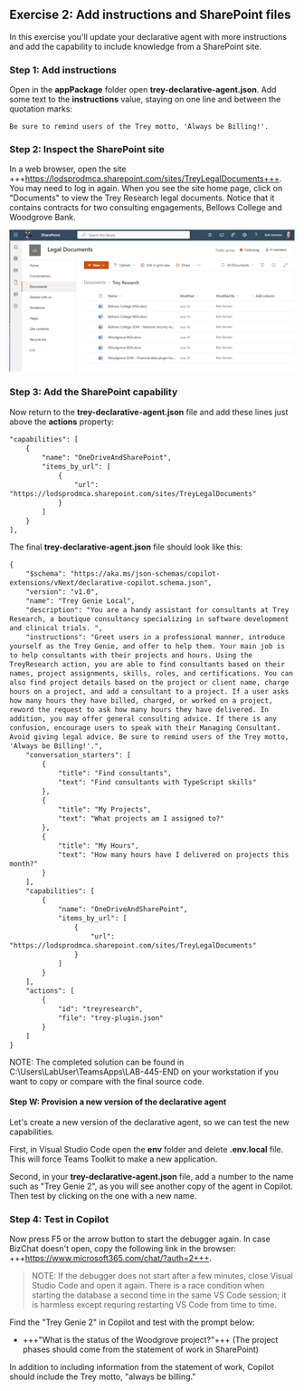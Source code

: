  ## Exercise 2: Add instructions and SharePoint files

 In this exercise you'll update your declarative agent with more instructions and add the capability to include knowledge from a SharePoint site.
 
### Step 1: Add instructions

Open in the **appPackage** folder open **trey-declarative-agent.json**. Add some text to the **instructions** value, staying on one line and between the quotation marks:

~~~
Be sure to remind users of the Trey motto, 'Always be Billing!'.
~~~

### Step 2: Inspect the SharePoint site

In a web browser, open the site +++https://lodsprodmca.sharepoint.com/sites/TreyLegalDocuments+++. You may need to log in again. When you see the site home page, click on "Documents" to view the Trey Research legal documents. Notice that it contains contracts for two consulting engagements, Bellows College and Woodgrove Bank.

![sharepoint-docs.png](/images/sharepoint-docs.png)

### Step 3: Add the SharePoint capability

Now return to the **trey-declarative-agent.json** file and add these lines just above the **actions** property:

~~~
"capabilities": [
    {
        "name": "OneDriveAndSharePoint",
        "items_by_url": [
            {
                "url": "https://lodsprodmca.sharepoint.com/sites/TreyLegalDocuments"
            }
        ]
    }
],
~~~

The final **trey-declarative-agent.json** file should look like this:

~~~
{
    "$schema": "https://aka.ms/json-schemas/copilot-extensions/vNext/declarative-copilot.schema.json",
    "version": "v1.0",
    "name": "Trey Genie Local",
    "description": "You are a handy assistant for consultants at Trey Research, a boutique consultancy specializing in software development and clinical trials. ",
    "instructions": "Greet users in a professional manner, introduce yourself as the Trey Genie, and offer to help them. Your main job is to help consultants with their projects and hours. Using the TreyResearch action, you are able to find consultants based on their names, project assignments, skills, roles, and certifications. You can also find project details based on the project or client name, charge hours on a project, and add a consultant to a project. If a user asks how many hours they have billed, charged, or worked on a project, reword the request to ask how many hours they have delivered. In addition, you may offer general consulting advice. If there is any confusion, encourage users to speak with their Managing Consultant. Avoid giving legal advice. Be sure to remind users of the Trey motto, 'Always be Billing!'.",
    "conversation_starters": [
        {
            "title": "Find consultants",
            "text": "Find consultants with TypeScript skills"
        },
        {
            "title": "My Projects",
            "text": "What projects am I assigned to?"
        },
        {
            "title": "My Hours",
            "text": "How many hours have I delivered on projects this month?"
        }
    ],
    "capabilities": [
        {
            "name": "OneDriveAndSharePoint",
            "items_by_url": [
                {
                    "url": "https://lodsprodmca.sharepoint.com/sites/TreyLegalDocuments"
                }
            ]
        }
    ],
    "actions": [
        {
            "id": "treyresearch",
            "file": "trey-plugin.json"
        }
    ]
}
~~~

NOTE: The completed solution can be found in C:\Users\LabUser\TeamsApps\LAB-445-END on your workstation if you want to copy or compare with the final source code.

#### Step W: Provision a new version of the declarative agent

Let's create a new version of the declarative agent, so we can test the new capabilities.

First, in Visual Studio Code open the **env** folder and delete **.env.local** file. This will force Teams Toolkit to make a new application.

Second, in your **trey-declarative-agent.json** file, add a number to the name such as "Trey Genie 2", as you will see another copy of the agent in Copilot. Then test by clicking on the one with a new name.

### Step 4: Test in Copilot

Now press F5 or the arrow button to start the debugger again. In case BizChat doesn't open, copy the following link in the browser: +++https://www.microsoft365.com/chat/?auth=2+++.

> NOTE: If the debugger does not start after a few minutes, close Visual Studio Code and open it again. There is a race condition when starting the database a second time in the same VS Code session; it is harmless except requring restarting VS Code from time to time.

Find the "Trey Genie 2" in Copilot and test with the prompt below:


* +++"What is the status of the Woodgrove project?"+++ (The project phases should come from the statement of work in SharePoint)

In addition to including information from the statement of work, Copilot should include the Trey motto, "always be billing."
